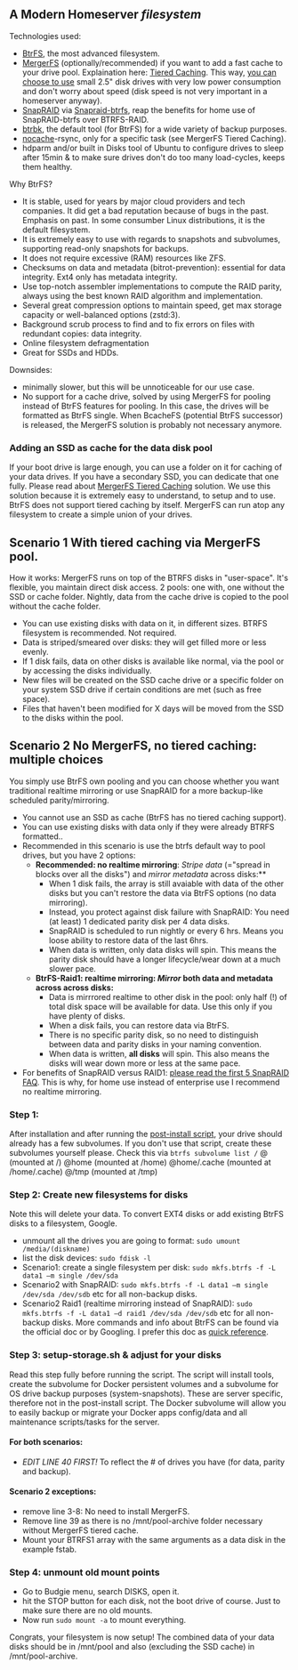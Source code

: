 ## A Modern Homeserver _filesystem_

Technologies used: 
- [BtrFS](https://linuxhint.com/btrfs-filesystem-beginner-guide/), the most advanced filesystem. 
- [MergerFS](https://github.com/trapexit/mergerfs#description) (optionally/recommended) if you want to add a fast cache to your drive pool. Explaination here: [Tiered Caching](https://github.com/trapexit/mergerfs#tiered-caching). This way, [you can choose to use](https://github.com/zilexa/Homeserver/blob/master/Hardware%20recommendations.md) small 2.5" disk drives with very low power consumption and don't worry about speed (disk speed is not very important in a homeserver anyway).  
- [SnapRAID](http://www.snapraid.it/faq#whatisit) via [Snapraid-btrfs](https://github.com/automorphism88/snapraid-btrfs#faq), reap the benefits for home use of SnapRAID-btrfs over BTRFS-RAID.
- [btrbk](https://github.com/digint/btrbk), the default tool (for BtrFS) for a wide variety of backup purposes.
- [nocache](https://github.com/Feh/nocache#nocache---minimize-filesystem-caching-effects)-rsync, only for a specific task (see MergerFS Tiered Caching).  
- hdparm and/or built in Disks tool of Ubuntu to configure drives to sleep after 15min & to make sure drives don't do too many load-cycles, keeps them healthy. 

Why BtrFS? 
- It is stable, used for years by major cloud providers and tech companies. It did get a bad reputation because of bugs in the past. Emphasis on past. In some consumber Linux distributions, it is the default filesystem. 
- It is extremely easy to use with regards to snapshots and subvolumes, supporting read-only snapshots for backups. 
- It does not require excessive (RAM) resources like ZFS. 
- Checksums on data and metadata (bitrot-prevention): essential for data integrity. Ext4 only has metadata integrity.
- Use top-notch assembler implementations to compute the RAID parity, always using the best known RAID algorithm and implementation.
- Several great compression options to maintain speed, get max storage capacity or well-balanced options (zstd:3). 
- Background scrub process to find and to fix errors on files with redundant copies: data integrity.
- Online filesystem defragmentation
- Great for SSDs and HDDs.

Downsides: 
- minimally slower, but this will be unnoticeable for our use case. 
- No support for a cache drive, solved by using MergerFS for pooling instead of BtrFS features for pooling. In this case, the drives will be formatted as BtrFS single. When BcacheFS (potential BtrFS successor) is released, the MergerFS solution is probably not necessary anymore. 
 

### Adding an SSD as cache for the data disk pool
If your boot drive is large enough, you can use a folder on it for caching of your data drives. If you have a secondary SSD, you can dedicate that one fully.
Please read about [MergerFS Tiered Caching](https://github.com/trapexit/mergerfs#tiered-caching) solution. We use this solution because it is extremely easy to understand, to setup and to use. BtrFS does not support tiered caching by itself. MergerFS can run atop any filesystem to create a simple union of your drives. 
 
## Scenario 1 With tiered caching via MergerFS pool.
How it works: MergerFS runs on top of the BTRFS disks in "user-space". It's flexible, you maintain direct disk access. 2 pools: one with, one without the SSD or cache folder. Nightly, data from the cache drive is copied to the pool without the cache folder. 
- You can use existing disks with data on it, in different sizes. BTRFS filesystem is recommended. Not required.
- Data is striped/smeared over disks: they will get filled more or less evenly. 
- If 1 disk fails, data on other disks is available like normal, via the pool or by accessing the disks individually.   
- New files will be created on the SSD cache drive or a specific folder on your system SSD drive if certain conditions are met (such as free space). 
- Files that haven't been modified for X days will be moved from the SSD to the disks within the pool. 
 
## Scenario 2 No MergerFS, no tiered caching: multiple choices
You simply use BtrFS own pooling and you can choose whether you want traditional realtime mirroring or use SnapRAID for a more backup-like scheduled parity/mirroring.
- You cannot use an SSD as cache (BtrFS has no tiered caching support).
- You can use existing disks with data only if they were already BTRFS formatted.. 
- Recommended in this scenario is use the btrfs default way to pool drives, but you have 2 options:
  - **Recommended: no realtime mirroring**: _Stripe data_ (="spread in blocks over all the disks") and _mirror metadata_ across disks:**
    - When 1 disk fails, the array is still avaiable with data of the other disks but you can't restore the data via BtrFS options (no data mirroring). 
    - Instead, you protect against disk failure with SnapRAID: You need (at least) 1 dedicated parity disk per 4 data disks.
    - SnapRAID is scheduled to run nightly or every 6 hrs. Means you loose ability to restore data of the last 6hrs.
    - When data is written, only data disks will spin. This means the parity disk should have a longer lifecycle/wear down at a much slower pace.
  - **BtrFS-Raid1: realtime mirroring: _Mirror_ both data and metadata across across disks:** 
    - Data is mirrrored realtime to other disk in the pool: only half (!) of total disk space will be available for data. Use this only if you have plenty of disks.
    - When a disk fails, you can restore data via BtrFS.
    - There is no specific parity disk, so no need to distinguish between data and parity disks in your naming convention. 
    - When data is written, **all disks** will spin. This also means the disks will wear down more or less at the same pace.
- For benefits of SnapRAID versus RAID1: [please read the first 5 SnapRAID FAQ](https://www.snapraid.it/faq#whatisit). This is why, for home use instead of enterprise use I recommend no realtime mirroring. 

### Step 1: 
After installation and after running the [post-install script](https://github.com/zilexa/Ubuntu-Budgie-Post-Install-Script), your drive should already has a few subvolumes. If you don't use that script, create these subvolumes yourself please. 
Check this via `btrfs subvolume list /`
@ (mounted at /)
@home (mounted at /home)
@home/.cache (mounted at /home/.cache)
@/tmp (mounted at /tmp)

### Step 2: Create new filesystems for disks
Note this will delete your data. To convert EXT4 disks or add existing BtrFS disks to a filesystem, Google. 
- unmount all the drives you are going to format: `sudo umount /media/(diskname)`
- list the disk devices: `sudo fdisk -l`
- Scenario1: create a single filesystem per disk: `sudo mkfs.btrfs -f -L data1 –m single /dev/sda`
- Scenario2 with SnapRAID: `sudo mkfs.btrfs -f -L data1 –m single /dev/sda /dev/sdb` etc for all non-backup disks.
- Scenario2 Raid1 (realtime mirroring instead of SnapRAID): `sudo mkfs.btrfs -f -L data1 –d raid1 /dev/sda /dev/sdb` etc for all non-backup disks.
More commands and info about BtrFS can be found via the official doc or by Googling. I prefer this doc as [quick reference](https://docs.oracle.com/cd/E37670_01/E37355/html/ol_about_btrfs.html).

### Step 3: setup-storage.sh & adjust for your disks
Read this step fully before running the script.
The script will install tools, create the subvolume for Docker persistent volumes and a subvolume for OS drive backup purposes (system-snapshots). These are server specific, therefore not in the post-install script. The Docker subvolume will allow you to easily backup or migrate your Docker apps config/data and all maintenance scripts/tasks for the server.

#### For both scenarios: 
- *_EDIT LINE 40 FIRST!_* To reflect the # of drives you have (for data, parity and backup). 

#### Scenario 2 exceptions: 
- remove line 3-8: No need to install MergerFS.
- Remove line 39 as there is no /mnt/pool-archive folder necessary without MergerFS tiered cache.
- Mount your BTRFS1 array with the same arguments as a data disk in the example fstab.

### Step 4: unmount old mount points
- Go to Budgie menu, search DISKS, open it. 
- hit the STOP button for each disk, not the boot drive of course. Just to make sure there are no old mounts.
- Now run `sudo mount -a` to mount everything.

Congrats, your filesystem is now setup!
The combined data of your data disks should be in /mnt/pool and also (excluding the SSD cache) in /mnt/pool-archive. 
